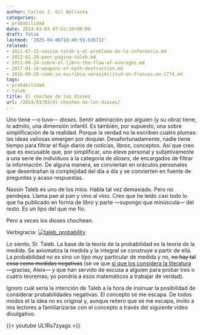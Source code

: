 ```yaml
---
author: Carlos J. Gil Bellosta
categories:
- probabilidad
date: 2014-03-03 07:52:39+00:00
draft: false
lastmod: '2025-04-06T18:48:59.635712'
related:
- 2011-07-15-nassim-taleb-y-el-problema-de-la-inferencia.md
- 2022-01-20-peor-pagina-taleb.md
- 2011-06-24-sobre-el-libro-the-flaw-of-averages.md
- 2017-01-16-weapons-of-math-destruction.md
- 2016-09-28-como-se-escribia-verosimilitud-en-frances-en-1774.md
tags:
- probabilidad
- taleb
title: El chocheo de los dioses
url: /2014/03/03/el-chocheo-de-los-dioses/
---
```


Uno tiene —o tuvo— _dioses_. Sentir admiración por alguien (y su obra) tiene, lo admito, una dimensión infantil. Es también, por supuesto, una sobre simplificación de la realidad. Porque la verdad no la escriben cuatro plumas: las ideas valiosas emergen por doquier. Desafortunadamente, nadie tiene tiempo para filtrar el flujo diario de noticias, libros, conceptos. Así que creo que es excusable que, por simplificar, uno eleve personal y subjetivamente a una serie de individuos a la categoría de _dioses_, de encargados de filtrar la información. De alguna manera, se conviertan en oráculos personales que desentrañan la complejidad del día a día y se convierten en fuente de preguntas y acaso respuestas.

Nassin Taleb es uno de los míos. Habla tal vez demasiado. Pero no pendejea. Llama pan al pan y vino al vino. Creo que he leído casi todo lo que ha publicado en forma de libro y parte —supongo que minúscula— del resto. Es un tipo del que me fío.

Pero a veces los dioses chochean.

Verbigracia:
[![taleb_probability](/wp-uploads/2014/03/taleb_probability.png#center)
](/wp-uploads/2014/03/taleb_probability.png#center)

Lo siento, Sr. Taleb. La base de la teoría de la probabilidad es la teoría de la medida. Se axiomatiza la medida y la integral se construye a partir de ella. La probabilidad no es sino un tipo muy particular de medida y no, ~~no hay tal cosa como medidas negativas~~ (se ve que [sí que los considera la literatura](http://en.wikipedia.org/wiki/Signed_measure) —gracias, Aleix— y que han servido de excusa a alguien para probar tres o cuatro teoremas; yo pondría a esos matemáticos a trabajar de verdad).

Ignoro cuál sería la intención de Taleb a la hora de insinuar la posibilidad de considerar probabilidades negativas. El concepto se me escapa. De todos modos el la idea no es original y, aunque reitero que se me escapa, invito a mis lectores a familiarizarse con el concepto a través del siguiente video divulgativo:

{{< youtube UL1Rs7zyags >}}